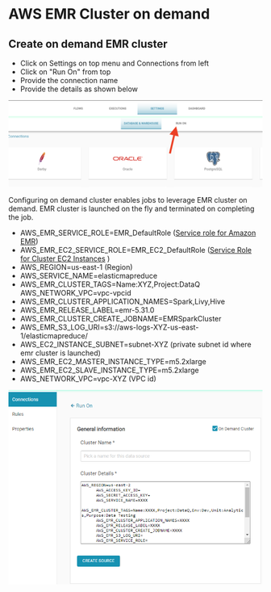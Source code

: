 # AWS EMR Cluster on demand

## Create on demand EMR cluster

* Click on Settings on top menu and Connections from left
* Click on "Run On" from top
* Provide the connection name
* Provide the details as shown below

![](../../.gitbook/assets/screen-shot-2021-04-21-at-9.23.17-pm.png)

Configuring on demand cluster enables jobs to leverage EMR cluster on demand. EMR cluster is launched on the fly and terminated on completing the job. 

* AWS\_EMR\_SERVICE\_ROLE=EMR\_DefaultRole  \([Service role for Amazon EMR](https://docs.aws.amazon.com/emr/latest/ManagementGuide/emr-iam-role.html)\)
* AWS\_EMR\_EC2\_SERVICE\_ROLE=EMR\_EC2\_DefaultRole  \([Service Role for Cluster EC2 Instances](https://docs.amazonaws.cn/en_us/emr/latest/ManagementGuide/emr-iam-role-for-ec2.html) \)
* AWS\_REGION=us-east-1 \(Region\) 
* AWS\_SERVICE\_NAME=elasticmapreduce 
* AWS\_EMR\_CLUSTER\_TAGS=Name:XYZ,Project:DataQ AWS\_NETWORK\_VPC=vpc-vpcid 
* AWS\_EMR\_CLUSTER\_APPLICATION\_NAMES=Spark,Livy,Hive
* AWS\_EMR\_RELEASE\_LABEL=emr-5.31.0
* AWS\_EMR\_CLUSTER\_CREATE\_JOBNAME=EMRSparkCluster 
* AWS\_EMR\_S3\_LOG\_URI=s3://aws-logs-XYZ-us-east-1/elasticmapreduce/
* AWS\_EC2\_INSTANCE\_SUBNET=subnet-XYZ \(private subnet id where emr cluster is launched\)
* AWS\_EMR\_EC2\_MASTER\_INSTANCE\_TYPE=m5.2xlarge
* AWS\_EMR\_EC2\_SLAVE\_INSTANCE\_TYPE=m5.2xlarge 
* AWS\_NETWORK\_VPC=vpc-XYZ \(VPC id\)





![Hadoop Configuration](../../.gitbook/assets/hadoop2.png)


